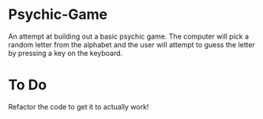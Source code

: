 # Psychic-Game

An attempt at building out a basic psychic game.  The computer will pick a random letter from the alphabet and the user will attempt to guess the letter by pressing a key on the keyboard.

# To Do

Refactor the code to get it to actually work!
